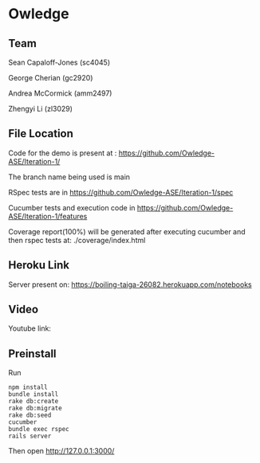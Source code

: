 # Owledge

## Team
Sean Capaloff-Jones (sc4045)

George Cherian (gc2920)

Andrea McCormick (amm2497)

Zhengyi Li (zl3029)

## File Location

Code for the demo is present at : https://github.com/Owledge-ASE/Iteration-1/

The branch name being used is main

RSpec tests are in https://github.com/Owledge-ASE/Iteration-1/spec

Cucumber tests and execution code in https://github.com/Owledge-ASE/Iteration-1/features

Coverage report(100%) will be generated after executing cucumber and then rspec tests at: ./coverage/index.html


## Heroku Link

Server present on: https://boiling-taiga-26082.herokuapp.com/notebooks

## Video

Youtube link: 

## Preinstall

Run
```
npm install
bundle install 
rake db:create 
rake db:migrate
rake db:seed
cucumber
bundle exec rspec
rails server

```
Then open http://127.0.0.1:3000/
